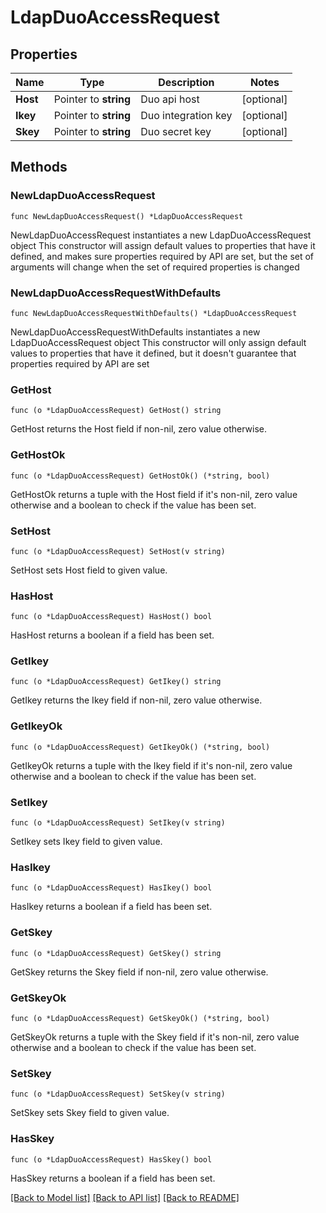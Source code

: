 # LdapDuoAccessRequest

## Properties

Name | Type | Description | Notes
------------ | ------------- | ------------- | -------------
**Host** | Pointer to **string** | Duo api host | [optional] 
**Ikey** | Pointer to **string** | Duo integration key | [optional] 
**Skey** | Pointer to **string** | Duo secret key | [optional] 

## Methods

### NewLdapDuoAccessRequest

`func NewLdapDuoAccessRequest() *LdapDuoAccessRequest`

NewLdapDuoAccessRequest instantiates a new LdapDuoAccessRequest object
This constructor will assign default values to properties that have it defined,
and makes sure properties required by API are set, but the set of arguments
will change when the set of required properties is changed

### NewLdapDuoAccessRequestWithDefaults

`func NewLdapDuoAccessRequestWithDefaults() *LdapDuoAccessRequest`

NewLdapDuoAccessRequestWithDefaults instantiates a new LdapDuoAccessRequest object
This constructor will only assign default values to properties that have it defined,
but it doesn't guarantee that properties required by API are set

### GetHost

`func (o *LdapDuoAccessRequest) GetHost() string`

GetHost returns the Host field if non-nil, zero value otherwise.

### GetHostOk

`func (o *LdapDuoAccessRequest) GetHostOk() (*string, bool)`

GetHostOk returns a tuple with the Host field if it's non-nil, zero value otherwise
and a boolean to check if the value has been set.

### SetHost

`func (o *LdapDuoAccessRequest) SetHost(v string)`

SetHost sets Host field to given value.

### HasHost

`func (o *LdapDuoAccessRequest) HasHost() bool`

HasHost returns a boolean if a field has been set.

### GetIkey

`func (o *LdapDuoAccessRequest) GetIkey() string`

GetIkey returns the Ikey field if non-nil, zero value otherwise.

### GetIkeyOk

`func (o *LdapDuoAccessRequest) GetIkeyOk() (*string, bool)`

GetIkeyOk returns a tuple with the Ikey field if it's non-nil, zero value otherwise
and a boolean to check if the value has been set.

### SetIkey

`func (o *LdapDuoAccessRequest) SetIkey(v string)`

SetIkey sets Ikey field to given value.

### HasIkey

`func (o *LdapDuoAccessRequest) HasIkey() bool`

HasIkey returns a boolean if a field has been set.

### GetSkey

`func (o *LdapDuoAccessRequest) GetSkey() string`

GetSkey returns the Skey field if non-nil, zero value otherwise.

### GetSkeyOk

`func (o *LdapDuoAccessRequest) GetSkeyOk() (*string, bool)`

GetSkeyOk returns a tuple with the Skey field if it's non-nil, zero value otherwise
and a boolean to check if the value has been set.

### SetSkey

`func (o *LdapDuoAccessRequest) SetSkey(v string)`

SetSkey sets Skey field to given value.

### HasSkey

`func (o *LdapDuoAccessRequest) HasSkey() bool`

HasSkey returns a boolean if a field has been set.


[[Back to Model list]](../README.md#documentation-for-models) [[Back to API list]](../README.md#documentation-for-api-endpoints) [[Back to README]](../README.md)


